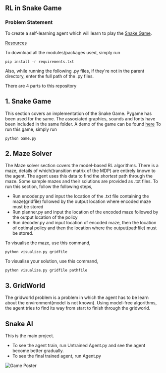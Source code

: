 RL in Snake Game 
----------

### Problem Statement
To create a self-learning agent which will learn to play the [Snake Game](https://en.wikipedia.org/wiki/Snake_(video_game_genre)).

[Resources](https://www.notion.so/SOC-Snake-AI-Project-471ff57983a24f749ca0ec08df8c9472)

To download all the modules/packages used, simply run
```
pip install -r requirements.txt
```

Also, while running the following .py files, if they're not in the parent directory, enter the full path of the .py files.

There are 4 parts to this repository
## 1. Snake Game
This section covers an implementation of the Snake Game. Pygame has been used for the same. The associated graphics, sounds and fonts have been included in the same folder.
A demo of the game can be found [here](https://drive.google.com/drive/folders/1CTkxnkQnRemGd09Aj9upi3X7SBlZLHA-?usp=sharing)
To run this game, simply run
```
python Game.py
```
## 2. Maze Solver
The Maze solver section covers the model-based RL algorithms. There is a maze, details of which(transition matrix of the MDP) are entirely known to the agent. The agent uses this data to find the _shortest_ path through the maze. Some sample mazes and their solutions are provided as .txt files.
To run this section, follow the following steps,
- Run encoder.py and input the location of the .txt file containing the maze(gridfile) followed by the output location where encoded maze must be stored
- Run planner.py and input the location of the encoded maze followed by the output location of the policy
- Run decoder.py and input location of encoded maze, then the location of optimal policy and then the location where the output(pathfile) must be stored.

To visualise the maze, use this command, 
``` 
python visualize.py gridfile
```
To visualise your solution, use this command,
```
python visualize.py gridfile pathfile
```
## 3. GridWorld
The gridworld problem is a problem in which the agent has to be learn about the environment(model is not known). Using model-free algorithms, the agent tries to find its way from start to finish through the gridworld.

## Snake AI
This is the main project. 
- To see the agent train, run Untrained Agent.py and see the agent become better gradually.
- To see the final trained agent, run Agent.py 

![Game Poster](https://handsontek.net/images/Teams/Snake/hero.png)
